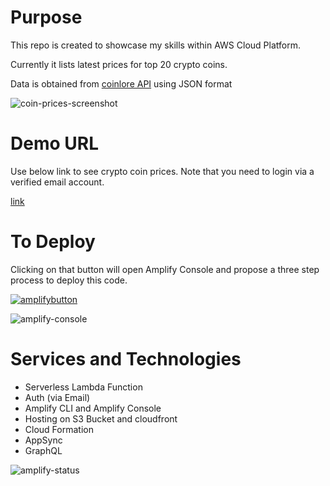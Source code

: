 
# Purpose

This repo is created to showcase my skills within AWS Cloud Platform.

Currently it lists latest prices for top 20 crypto coins.

Data is obtained from [coinlore API](https://api.coinlore.com/api/tickers/?start=0&limit=20) using JSON format

![coin-prices-screenshot](https://raw.githubusercontent.com/bilgrami/resume/master/amplify-app/public/coin-prices-screenshot.JPG "coin-prices-screenshot.JPG")

# Demo URL

Use below link to see crypto coin prices. Note that you need to login via a verified email account.

[link](http://syedbilgrami-hostingproject-dev-dev.s3-website-us-east-1.amazonaws.com/)

# To Deploy

Clicking on that button will open Amplify Console and propose a three step process to deploy this code.

[![amplifybutton](https://oneclick.amplifyapp.com/button.svg)](https://console.aws.amazon.com/amplify/home#/deploy?repo=https://github.com/bilgrami/resume)

![amplify-console](https://d2908q01vomqb2.cloudfront.net/da4b9237bacccdf19c0760cab7aec4a8359010b0/2019/07/24/2019-07-24_15-36-32-1024x465.png "amplify-console")

# Services and Technologies

* Serverless Lambda Function
* Auth (via Email)
* Amplify CLI and Amplify Console
* Hosting on S3 Bucket and cloudfront
* Cloud Formation
* AppSync
* GraphQL

![amplify-status](https://raw.githubusercontent.com/bilgrami/resume/master/amplify-app/public/amplify-status.JPG "amplify status")
